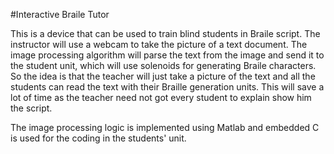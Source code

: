#Interactive Braile Tutor

This is a device that can be used to train blind students in Braile script. The instructor will use a webcam to take the picture of a text document. The image processing algorithm will parse the text from the image and send it to the student unit, which will use solenoids for generating Braile characters. So the idea is that the teacher will just take a picture of the text and all the students can read the text with their Braille generation units. This will save a lot of time as the teacher need not got every student to explain show him the script.

The image processing logic is implemented using Matlab and embedded C is used for the coding in the students' unit. 